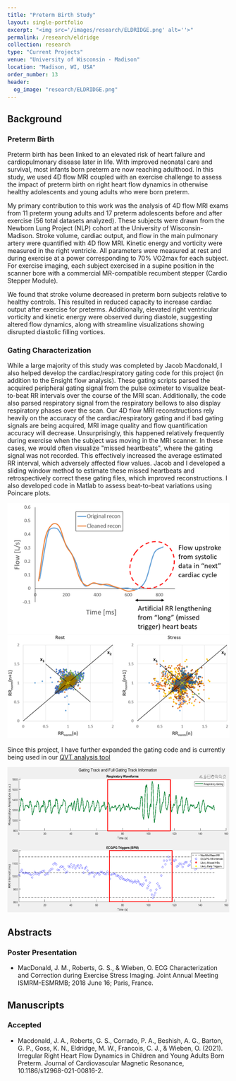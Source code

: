 ```yaml
---
title: "Preterm Birth Study"
layout: single-portfolio
excerpt: "<img src='/images/research/ELDRIDGE.png' alt=''>"
permalink: /research/eldridge
collection: research
type: "Current Projects"
venue: "University of Wisconsin - Madison"
location: "Madison, WI, USA"
order_number: 13
header: 
  og_image: "research/ELDRIDGE.png"
---
```


Background
------
### Preterm Birth
Preterm birth has been linked to an elevated risk of heart failure and cardiopulmonary disease later in life. With improved neonatal care and survival, most infants born preterm are now reaching adulthood. In this study, we used 4D flow MRI coupled with an exercise challenge to assess the impact of preterm birth on right heart flow dynamics in otherwise healthy adolescents and young adults who were born preterm.

My primary contribution to this work was the analysis of 4D flow MRI exams from 11 preterm young adults and 17 preterm adolescents before and after exercise (56 total datasets analyzed). These subjects were drawn from the Newborn Lung Project (NLP) cohort at the University of Wisconsin-Madison. Stroke volume, cardiac output, and flow in the main pulmonary artery were quantified with 4D flow MRI. Kinetic energy and vorticity were measured in the right ventricle. All parameters were measured at rest and during exercise at a power corresponding to 70% VO2max for each subject. For exercise imaging, each subject exercised in a supine position in the scanner bore with a commercial MR-compatible recumbent stepper (Cardio Stepper Module). 

We found that stroke volume decreased in preterm born subjects relative to healthy controls. This resulted in reduced capacity to increase cardiac output after exercise for preterms. Additionally, elevated right ventricular vorticity and kinetic energy were observed during diastole, suggesting altered flow dynamics, along with streamline visualizations showing disrupted diastolic filling vortices.

### Gating Characterization
While a large majority of this study was completed by Jacob Macdonald, I also helped develop the cardiac/respiratory gating code for this project (in addition to the Ensight flow analysis). These gating scripts parsed the acquired peripheral gating signal from the pulse oximeter to visualize beat-to-beat RR intervals over the course of the MRI scan. Additionally, the code also parsed respiratory signal from the respiratory bellows to also display respiratory phases over the scan. Our 4D flow MRI reconstructions rely heavily on the accuracy of the cardiac/respiratory gating and if bad gating signals are being acquired, MRI image quality and flow quantification accuracy will decrease. Unsurprisingly, this happened relatively frequently during exercise when the subject was moving in the MRI scanner. In these cases, we would often visualize "missed heartbeats", where the gating signal was not recorded. This effectively increased the average estimated RR interval, which adversely affected flow values. Jacob and I developed a sliding window method to estimate these missed heartbeats and retrospectively correct these gating files, which improved reconstructions. I also developed code in Matlab to assess beat-to-beat variations using Poincare plots. 

![](/images/research/ELDRIDGE_2_missedHB.PNG)
![](/images/research/ELDRIDGE_1_poincare.PNG)

Since this project, I have further expanded the gating code and is currently being used in our [QVT analysis tool](https://github.com/uwmri/QVT)

![](/images/research/ELDRIDGE_3_gatingTool.PNG)

Abstracts
------
### Poster Presentation
* MacDonald, J. M., Roberts, G. S., & Wieben, O. ECG Characterization and Correction during Exercise Stress Imaging. Joint Annual Meeting ISMRM-ESMRMB; 2018 June 16; Paris, France.

Manuscripts
------
### Accepted
* Macdonald, J. A., Roberts, G. S., Corrado, P. A., Beshish, A. G., Barton, G. P., Goss, K. N., Eldridge, M. W., Francois, C. J., & Wieben, O. (2021). Irregular Right Heart Flow Dynamics in Children and Young Adults Born Preterm. Journal of Cardiovascular Magnetic Resonance, 10.1186/s12968-021-00816-2.
